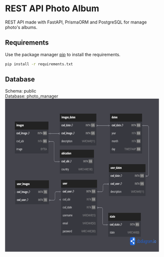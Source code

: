 # REST API Photo Album

REST API made with FastAPI, PrismaORM and PostgreSQL for manage photo's albums.

## Requirements

Use the package manager [pip](https://pip.pypa.io/en/stable/) to install the requirements.

```bash
pip install -r requirements.txt
```

## Database

Schema: public  
Database: photo_manager  
<img src="https://github.com/Gokruzk/photo_manager_api/blob/main/database_model.png" height=500 width=700 alt="database model">
